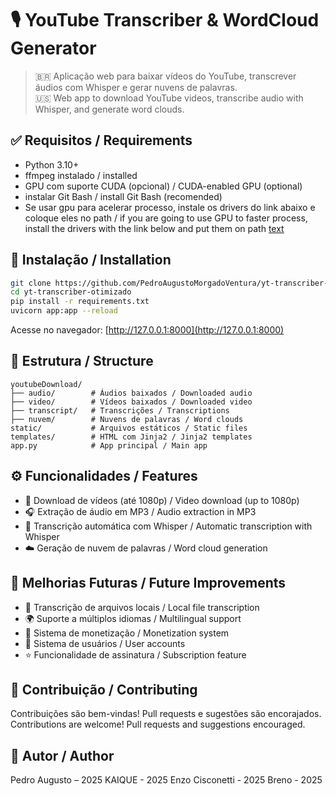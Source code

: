 # 🎙️ YouTube Transcriber & WordCloud Generator

> 🇧🇷 Aplicação web para baixar vídeos do YouTube, transcrever áudios com Whisper e gerar nuvens de palavras.  
> 🇺🇸 Web app to download YouTube videos, transcribe audio with Whisper, and generate word clouds.

## ✅ Requisitos / Requirements

- Python 3.10+
- ffmpeg instalado / installed
- GPU com suporte CUDA (opcional) / CUDA-enabled GPU (optional)
- instalar Git Bash / install Git Bash (recomended)
- Se usar gpu para acelerar processo, instale os drivers do link abaixo e coloque eles no path / if you are going to use GPU to faster process, install the drivers with the link below and put them on path
  [text](https://developer.nvidia.com/cudnn-downloads?)

## 🚀 Instalação / Installation

```bash
git clone https://github.com/PedroAugustoMorgadoVentura/yt-transcriber-otimizado
cd yt-transcriber-otimizado
pip install -r requirements.txt
uvicorn app:app --reload

```

Acesse no navegador: [http://127.0.0.1:8000](http://127.0.0.1:8000)

## 📁 Estrutura / Structure

```
youtubeDownload/
├── audio/        # Áudios baixados / Downloaded audio
├── video/        # Vídeos baixados / Downloaded video
├── transcript/   # Transcrições / Transcriptions
├── nuvem/        # Nuvens de palavras / Word clouds
static/           # Arquivos estáticos / Static files
templates/        # HTML com Jinja2 / Jinja2 templates
app.py            # App principal / Main app
```

## ⚙️ Funcionalidades / Features

- 🎥 Download de vídeos (até 1080p) / Video download (up to 1080p)
- 🎧 Extração de áudio em MP3 / Audio extraction in MP3
- 🧠 Transcrição automática com Whisper / Automatic transcription with Whisper
- ☁️ Geração de nuvem de palavras / Word cloud generation

## 📌 Melhorias Futuras / Future Improvements

- 📁 Transcrição de arquivos locais / Local file transcription
- 🌍 Suporte a múltiplos idiomas / Multilingual support
- 💸 Sistema de monetização / Monetization system
- 👤 Sistema de usuários / User accounts
- ⭐ Funcionalidade de assinatura / Subscription feature

## 🤝 Contribuição / Contributing

Contribuições são bem-vindas!
Pull requests e sugestões são encorajados.
Contributions are welcome!
Pull requests and suggestions encouraged.

## 🧡 Autor / Author

Pedro Augusto – 2025
KAIQUE - 2025
Enzo Cisconetti - 2025
Breno - 2025
